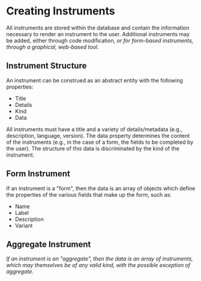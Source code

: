 # Creating Instruments

All instruments are stored within the database and contain the information necessary to render an instrument to the user. Additional instruments may be added, either through code modification, *or for form-based instruments, through a graphical, web-based tool.*

## Instrument Structure

An instrument can be construed as an abstract entity with the following properties:
- Title
- Details
- Kind
- Data

All instruments must have a title and a variety of details/metadata (e.g., description, language, version). 
The data property determines the content of the instruments (e.g., in the case of a form, the fields to be completed by the user). The structure of this data is discriminated by the kind of the instrument.

## Form Instrument

If an instrument is a "form", then the data is an array of objects which define the properties of the various fields that make up the form, such as:
- Name
- Label
- Description
- Variant

## Aggregate Instrument

*If an instrument is an "aggregate", then the data is an array of instruments, which may themselves be of any valid kind, with the possible exception of aggregate.*